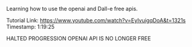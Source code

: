
Learning how to use the openai and Dall-e free apis. 

Tutorial Link: https://www.youtube.com/watch?v=EyIvuigqDoA&t=1321s Timestamp: 1:19:25

HALTED PROGRESSION OPENAI API IS NO LONGER FREE 
